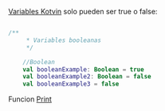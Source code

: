 [Variables Kotvin](Variables%20Kotvin.md) solo pueden ser true o false:

````kotlin

/**
     * Variables booleanas
     */

    //Boolean
    val booleanExample: Boolean = true
    val booleanExample2: Boolean = false
    val booleanExample3 = false


````

Funcion [Print](Print.md)
